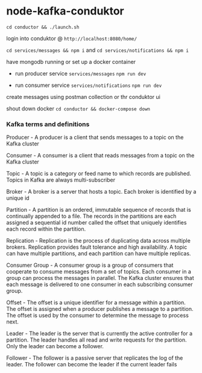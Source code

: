 # node-kafka-conduktor

`cd conductor && ./launch.sh`

login into conduktor @ `http://localhost:8080/home/`

`cd services/messages && npm i` and `cd services/notifications && npm i`

have mongodb running or set up a docker container

- run producer service `services/messages` `npm run dev`

- run consumer service `services/notifications` `npm run dev`

create messages using postman collection or thr conduktor ui

shout down docker `cd conductor && docker-compose down`

### Kafka terms and definitions

Producer - A producer is a client that sends messages to a topic on the Kafka cluster

Consumer - A consumer is a client that reads messages from a topic on the Kafka cluster

Topic - A topic is a category or feed name to which records are published. Topics in Kafka are always multi-subscriber

Broker - A broker is a server that hosts a topic. Each broker is identified by a unique id

Partition - A partition is an ordered, immutable sequence of records that is continually appended to a file. The records in the partitions are each assigned a sequential id number called the offset that uniquely identifies each record within the partition.

Replication - Replication is the process of duplicating data across multiple brokers. Replication provides fault tolerance and high availability. A topic can have multiple partitions, and each partition can have multiple replicas.

Consumer Group - A consumer group is a group of consumers that cooperate to consume messages from a set of topics. Each consumer in a group can process the messages in parallel. The Kafka cluster ensures that each message is delivered to one consumer in each subscribing consumer group.

Offset - The offset is a unique identifier for a message within a partition. The offset is assigned when a producer publishes a message to a partition. The offset is used by the consumer to determine the message to process next.

Leader - The leader is the server that is currently the active controller for a partition. The leader handles all read and write requests for the partition. Only the leader can become a follower.

Follower - The follower is a passive server that replicates the log of the leader. The follower can become the leader if the current leader fails